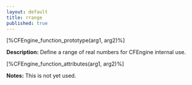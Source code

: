 ```yaml
---
layout: default
title: rrange
published: true
---
```


[%CFEngine_function_prototype(arg1, arg2)%]

**Description:** Define a range of real numbers for CFEngine internal use.

[%CFEngine_function_attributes(arg1, arg2)%]

**Notes:**
This is not yet used.
